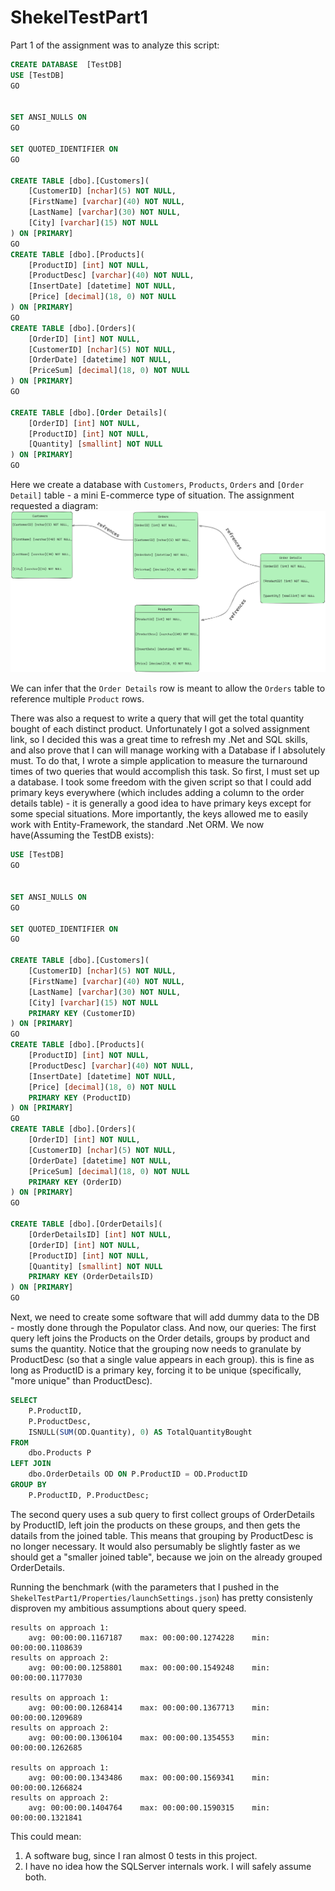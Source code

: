 # ShekelTestPart1

Part 1 of the assignment was to analyze this script:
```sql
CREATE DATABASE  [TestDB]
USE [TestDB]
GO


SET ANSI_NULLS ON
GO

SET QUOTED_IDENTIFIER ON
GO

CREATE TABLE [dbo].[Customers](
	[CustomerID] [nchar](5) NOT NULL,
	[FirstName] [varchar](40) NOT NULL,
	[LastName] [varchar](30) NOT NULL,
	[City] [varchar](15) NOT NULL
) ON [PRIMARY]
GO
CREATE TABLE [dbo].[Products](
	[ProductID] [int] NOT NULL,
	[ProductDesc] [varchar](40) NOT NULL,
	[InsertDate] [datetime] NOT NULL,
	[Price] [decimal](18, 0) NOT NULL
) ON [PRIMARY]
GO
CREATE TABLE [dbo].[Orders](
	[OrderID] [int] NOT NULL,
	[CustomerID] [nchar](5) NOT NULL,
	[OrderDate] [datetime] NOT NULL,
	[PriceSum] [decimal](18, 0) NOT NULL
) ON [PRIMARY]
GO

CREATE TABLE [dbo].[Order Details](
	[OrderID] [int] NOT NULL,
	[ProductID] [int] NOT NULL,
	[Quantity] [smallint] NOT NULL
) ON [PRIMARY]
GO
```
Here we create a database with `Customers`, `Products`, `Orders` and `[Order Detail]` table - a mini E-commerce type of situation. The assignment requested a diagram:
![Example Image](./readme-misc/diagram1.png)

We can infer that the `Order Details` row is meant to allow the `Orders` table to reference multiple `Product` rows.

There was also a request to write a query that will get the total quantity bought of each distinct product. Unfortunately I got a solved assignment link, so I decided this was a great time to refresh my .Net 
and SQL skills, and also prove that I can will manage working with a Database if I absolutely must.
To do that, I wrote a simple application to measure the turnaround times of two queries that would accomplish this task. So first, I must set up a database. I took some freedom with the given script so that I could add primary keys everywhere (which includes adding a column to the order details table) - it is generally a good idea to have primary keys except for some special situations. More importantly, the keys allowed me to easily work with Entity-Framework, the standard .Net ORM. We now have(Assuming the TestDB exists):
```sql
USE [TestDB]
GO


SET ANSI_NULLS ON
GO

SET QUOTED_IDENTIFIER ON
GO

CREATE TABLE [dbo].[Customers](
	[CustomerID] [nchar](5) NOT NULL,
	[FirstName] [varchar](40) NOT NULL,
	[LastName] [varchar](30) NOT NULL,
	[City] [varchar](15) NOT NULL
	PRIMARY KEY (CustomerID)
) ON [PRIMARY]
GO
CREATE TABLE [dbo].[Products](
	[ProductID] [int] NOT NULL,
	[ProductDesc] [varchar](40) NOT NULL,
	[InsertDate] [datetime] NOT NULL,
	[Price] [decimal](18, 0) NOT NULL
	PRIMARY KEY (ProductID)
) ON [PRIMARY]
GO
CREATE TABLE [dbo].[Orders](
	[OrderID] [int] NOT NULL,
	[CustomerID] [nchar](5) NOT NULL,
	[OrderDate] [datetime] NOT NULL,
	[PriceSum] [decimal](18, 0) NOT NULL
	PRIMARY KEY (OrderID)
) ON [PRIMARY]
GO

CREATE TABLE [dbo].[OrderDetails](
	[OrderDetailsID] [int] NOT NULL,
	[OrderID] [int] NOT NULL,
	[ProductID] [int] NOT NULL,
	[Quantity] [smallint] NOT NULL
	PRIMARY KEY (OrderDetailsID)
) ON [PRIMARY]
GO
```

Next, we need to create some software that will add dummy data to the DB - mostly done through the Populator class. 
And now, our queries:
The first query left joins the Products on the Order details, groups by product and sums the quantity. Notice that the grouping now needs to granulate by ProductDesc (so that a single value appears in each group). this is fine as long as ProductID is a primary key, forcing it to be unique (specifically, "more unique" than ProductDesc).
```sql
SELECT 
    P.ProductID,
    P.ProductDesc,
    ISNULL(SUM(OD.Quantity), 0) AS TotalQuantityBought
FROM 
    dbo.Products P
LEFT JOIN 
    dbo.OrderDetails OD ON P.ProductID = OD.ProductID
GROUP BY 
    P.ProductID, P.ProductDesc;
```
The second query uses a sub query to first collect groups of OrderDetails by ProductID, left join the products on these groups, and then gets the datails from the joined table. This means that grouping by ProductDesc is no longer necessary. It would also persumably be slightly faster as we should get a "smaller joined table", because we join on the already grouped OrderDetails.

Running the benchmark (with the parameters that I pushed in the `ShekelTestPart1/Properties/launchSettings.json`) has pretty consistenly disproven my ambitious assumptions about query speed.
```
results on approach 1:
    avg: 00:00:00.1167187    max: 00:00:00.1274228    min: 00:00:00.1108639
results on approach 2:
    avg: 00:00:00.1258801    max: 00:00:00.1549248    min: 00:00:00.1177030

results on approach 1:
    avg: 00:00:00.1268414    max: 00:00:00.1367713    min: 00:00:00.1209689
results on approach 2:
    avg: 00:00:00.1306104    max: 00:00:00.1354553    min: 00:00:00.1262685

results on approach 1:
    avg: 00:00:00.1343486    max: 00:00:00.1569341    min: 00:00:00.1266824
results on approach 2:
    avg: 00:00:00.1404764    max: 00:00:00.1590315    min: 00:00:00.1321841
```
This could mean:
1. A software bug, since I ran almost 0 tests in this project.
2. I have no idea how the SQLServer internals work.
I will safely assume both.
